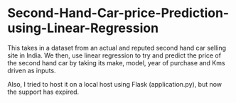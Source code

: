 # Second-Hand-Car-price-Prediction-using-Linear-Regression
This takes in a dataset from an actual and reputed second hand car selling site in India. We then, use linear regression to try and predict the price of the second hand car by taking its make, model, year of purchase and Kms driven as inputs.

Also, I tried to host it on a local host using Flask (application.py), but now the support has expired.
